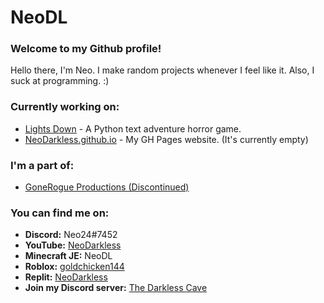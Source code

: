 # NeoDL
### Welcome to my Github profile!

Hello there, I'm Neo. I make random projects whenever I feel like it. Also, I suck at programming. :)

### Currently working on:
- [Lights Down](https://github.com/NeoDarkless/LightsDown) - A Python text adventure horror game.
- [NeoDarkless.github.io](https://neodarkless.github.io) - My GH Pages website. (It's currently empty)

### I'm a part of:
- [GoneRogue Productions (Discontinued)](https://github.com/GoneRogueProductions)

### You can find me on:
- **Discord:** Neo24#7452
- **YouTube:** [NeoDarkless](https://www.youtube.com/@neodarkless)
- **Minecraft JE:** NeoDL
- **Roblox:** [goldchicken144](https://web.roblox.com/users/963333948/profile)
- **Replit:** [NeoDarkless](https://replit.com/@NeoDarkless)
- **Join my Discord server:** [The Darkless Cave](https://discord.gg/wVxDspyPBe)
<!---
NeoDarkless/NeoDarkless is a ✨ special ✨ repository because its `README.md` (this file) appears on your GitHub profile.
You can click the Preview link to take a look at your changes.
--->
